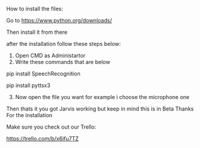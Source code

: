 How to install the files:

Go to https://www.python.org/downloads/

Then install it from there

after the installation follow these steps below:

1) Open CMD as Administartor
2) Write these commands that are below

pip install SpeechRecognition

pip install pyttsx3

3) Now open the file you want for example i choose the microphone one

Then thats it you got Jarvis working but keep in mind this is in Beta
Thanks For the installation

Make sure you check out our Trello:

https://trello.com/b/x6ifu7TZ
